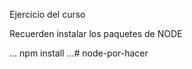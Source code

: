 Ejercicio del curso

Recuerden instalar los paquetes de NODE 

...
npm install
...#   n o d e - p o r - h a c e r  
 